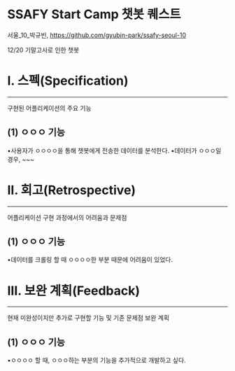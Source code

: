 # SSAFY Start Camp 챗봇 퀘스트

서울_10_박규빈, https://github.com/gyubin-park/ssafy-seoul-10

12/20 기말고사로 인한 챗봇 

# I. 스펙(Specification)
----------------------------------------------------------------------
구현된 어플리케이션의 주요 기능

## (1) ㅇㅇㅇ 기능
 •사용자가 ㅇㅇㅇㅇ을 통해 챗봇에게 전송한 데이터를 분석한다.
 •데이터가 ㅇㅇㅇ일 경우, ~~~

# II. 회고(Retrospective)
----------------------------------------------------------------------
어플리케이션 구현 과정에서의 어려움과 문제점

## (1) ㅇㅇㅇ 기능
 •데이터를 크롤링 할 때 ㅇㅇㅇㅇ한 부분 때문에 어려움이 있었다.

# III. 보완 계획(Feedback)
----------------------------------------------------------------------
현재 미완성이지만 추가로 구현할 기능 및 기존 문제점 보완 계획
## (1) ㅇㅇㅇ 기능
 •ㅇㅇㅇㅇ 할 때, ㅇㅇㅇ하는 부분의 기능을 추가적으로 개발하고 싶다.
